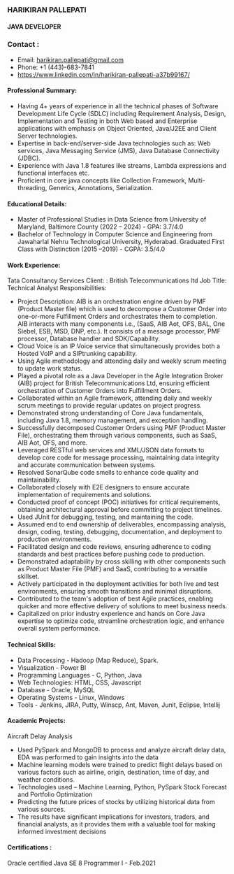 ### HARIKIRAN PALLEPATI
#### JAVA DEVELOPER
### Contact :
* Email: harikiran.pallepati@gmail.com 
* Phone: +1 (443)-683-7841
* https://www.linkedin.com/in/harikiran-pallepati-a37b99167/
#### Professional Summary:
* Having 4+ years of experience in all the technical phases of Software Development Life Cycle (SDLC) including Requirement Analysis, Design, Implementation and Testing in both Web based and Enterprise applications with emphasis on Object Oriented, Java/J2EE and Client Server technologies.
* Expertise in back-end/server-side Java technologies such as: Web services, Java Messaging Service (JMS), Java Database Connectivity (JDBC).
* Experience with Java 1.8 features like streams, Lambda expressions and functional interfaces etc.
* Proficient in core java concepts like Collection Framework, Multi-threading, Generics, Annotations, Serialization.
#### Educational Details:
* Master of Professional Studies in Data Science from University of Maryland, Baltimore County (2022 – 2024)   - GPA: 3.7/4.0
* Bachelor of Technology in Computer Science and Engineering from Jawaharlal Nehru Technological University, Hyderabad. Graduated First Class with Distinction   (2015 –2019) - CGPA: 3.5/4.0
#### Work Experience:
Tata Consultancy Services
Client: : British Telecommunications ltd 
Job Title: Technical Analyst
Responsibilities:
* Project Description: AIB is an orchestration engine driven by PMF (Product Master file) which is used to decompose a Customer Order into one-or-more Fulfillment Orders and orchestrates them to completion. AIB interacts with many components i.e., (SaaS, AIB Aot, OFS, BAL, One Siebel, ESB, MSD, DNP, etc.). It consists of a message processor, PMF processor, Database handler and SDK/Capability.
*	Cloud Voice is an IP Voice service that simultaneously provides both a Hosted VoIP and a SIPtrunking capability.
*	Using Agile methodology and attending daily and weekly scrum meeting to update work status.
*	Played a pivotal role as a Java Developer in the Agile Integration Broker (AIB) project for British Telecommunications Ltd, ensuring efficient orchestration of Customer Orders into Fulfillment Orders.
*	Collaborated within an Agile framework, attending daily and weekly scrum meetings to provide regular updates on project progress.
*	Demonstrated strong understanding of Core Java fundamentals, including Java 1.8, memory management, and exception handling.
*	Successfully decomposed Customer Orders using PMF (Product Master File), orchestrating them through various components, such as SaaS, AIB Aot, OFS, and more.
*	Leveraged RESTful web services and XML/JSON data formats to develop core code for message processing, maintaining data integrity and accurate communication between systems.
*	Resolved SonarQube code smells to enhance code quality and maintainability.
*	Collaborated closely with E2E designers to ensure accurate implementation of requirements and solutions.
*	Conducted proof of concept (POC) initiatives for critical requirements, obtaining architectural approval before committing to project timelines.
*	Used JUnit for debugging, testing, and maintaining the code.  
*	Assumed end to end ownership of deliverables, encompassing analysis, design, coding, testing, debugging, documentation, and deployment to production environments.
*	Facilitated design and code reviews, ensuring adherence to coding standards and best practices before pushing code to production.
*	Demonstrated adaptability by cross skilling with other components such as Product Master File (PMF) and SaaS, contributing to a versatile skillset.
*	Actively participated in the deployment activities for both live and test environments, ensuring smooth transitions and minimal disruptions.
*	Contributed to the team's adoption of best Agile practices, enabling quicker and more effective delivery of solutions to meet business needs.
*	Capitalized on prior industry experience and hands on Core Java expertise to optimize code, streamline orchestration logic, and enhance overall system performance.
#### Technical Skills:
* Data Processing - Hadoop (Map Reduce), Spark.
* Visualization - Power BI
* Programming Languages - C, Python, Java
* Web Technologies: HTML, CSS, Javascript
* Database - Oracle, MySQL
* Operating Systems - Linux, Windows
* Tools - Jenkins, JIRA, Putty, Winscp, Ant, Maven, Junit, Eclipse, Intellij
#### Academic Projects:
Aircraft Delay Analysis
* Used PySpark and MongoDB to process and analyze aircraft delay data, EDA was performed to gain insights into the data
* Machine learning models were trained to predict flight delays based on various factors such as airline, origin, destination, time of day, and weather conditions.
* Technologies used – Machine Learning, Python, PySpark
Stock Forecast and Portfolio Optimization
* Predicting the future prices of stocks by utilizing historical data from various sources.
* The results have significant implications for investors, traders, and financial analysts, as it provides them with a valuable tool for making informed investment decisions
#### Certifications :
Oracle certified Java SE 8 Programmer I  - Feb.2021

